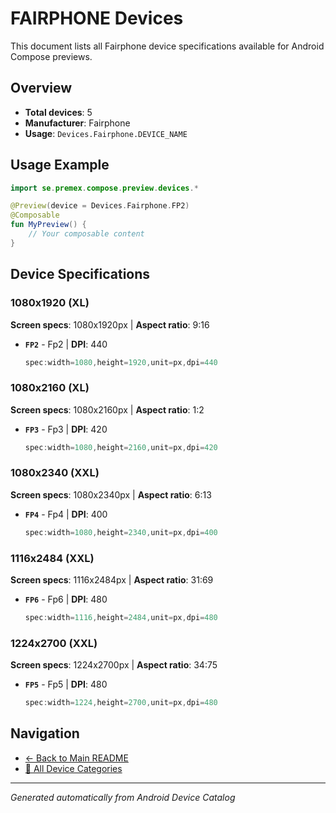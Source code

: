 # FAIRPHONE Devices

This document lists all Fairphone device specifications available for Android Compose previews.

## Overview

- **Total devices**: 5
- **Manufacturer**: Fairphone
- **Usage**: `Devices.Fairphone.DEVICE_NAME`

## Usage Example

```kotlin
import se.premex.compose.preview.devices.*

@Preview(device = Devices.Fairphone.FP2)
@Composable
fun MyPreview() {
    // Your composable content
}
```

## Device Specifications

### 1080x1920 (XL)

**Screen specs**: 1080x1920px | **Aspect ratio**: 9:16

- **`FP2`** - Fp2 | **DPI**: 440
  ```kotlin
  spec:width=1080,height=1920,unit=px,dpi=440
  ```

### 1080x2160 (XL)

**Screen specs**: 1080x2160px | **Aspect ratio**: 1:2

- **`FP3`** - Fp3 | **DPI**: 420
  ```kotlin
  spec:width=1080,height=2160,unit=px,dpi=420
  ```

### 1080x2340 (XXL)

**Screen specs**: 1080x2340px | **Aspect ratio**: 6:13

- **`FP4`** - Fp4 | **DPI**: 400
  ```kotlin
  spec:width=1080,height=2340,unit=px,dpi=400
  ```

### 1116x2484 (XXL)

**Screen specs**: 1116x2484px | **Aspect ratio**: 31:69

- **`FP6`** - Fp6 | **DPI**: 480
  ```kotlin
  spec:width=1116,height=2484,unit=px,dpi=480
  ```

### 1224x2700 (XXL)

**Screen specs**: 1224x2700px | **Aspect ratio**: 34:75

- **`FP5`** - Fp5 | **DPI**: 480
  ```kotlin
  spec:width=1224,height=2700,unit=px,dpi=480
  ```

## Navigation

- [← Back to Main README](../../README.md)
- [📱 All Device Categories](../README.md)

---
*Generated automatically from Android Device Catalog*
